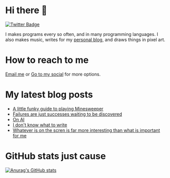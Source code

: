 # Hi there 👋

<!--
**HoangTuan110/HoangTuan110** is a ✨ _special_ ✨ repository because its `README.md` (this file) appears on your GitHub profile.

Here are some ideas to get you started:

- 🔭 I’m currently working on ...
- 🌱 I’m currently learning ...
- 👯 I’m looking to collaborate on ...
- 🤔 I’m looking for help with ...
- 💬 Ask me about ...
- 📫 How to reach me: ...
- 😄 Pronouns: ...
- ⚡ Fun fact: ...
-->

[![Twitter Badge](https://img.shields.io/badge/Twitter-Profile-informational?style=flat&logo=twitter&logoColor=white&color=1CA2F1)](https://twitter.com/DangHoangTuan20)

I makes programs every so often, and in many programming languages. I also makes music, writes for my [personal blog](https://tsk.bearblog.dev), and draws things in pixel art.

# How to reach to me

[Email me](mailto:mail@dht.anonaddy.me) or [Go to my social](https://tsk.bearblog.dev/social-media/) for more options.

# My latest blog posts
<!-- BLOG-POST-LIST:START -->
- [A little funky guide to playing Minesweeper](https://tsk.bearblog.dev/a-little-funky-guide-to-playing-minesweeper/)
- [Failures are just successes waiting to be discovered](https://tsk.bearblog.dev/failures-are-just-successes-waiting-to-be-discovered/)
- [On AI](https://tsk.bearblog.dev/on-ai/)
- [I don&#39;t know what to write](https://tsk.bearblog.dev/i-dont-know-what-to-write/)
- [Whatever is on the scren is far more interesting than what is important for me](https://tsk.bearblog.dev/whatever-is-on-the-scren-is-far-more-interesting-than-what-is-important-for-me/)
<!-- BLOG-POST-LIST:END -->

# GitHub stats just cause

[![Anurag's GitHub stats](https://github-readme-stats.vercel.app/api?username=HoangTuan110)](https://github.com/anuraghazra/github-readme-stats)
